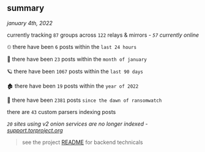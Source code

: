 
## summary
_january 4th, 2022_

currently tracking `87` groups across `122` relays & mirrors - _`57` currently online_

⏲ there have been `6` posts within the `last 24 hours`

🦈 there have been `23` posts within the `month of january`

🪐 there have been `1067` posts within the `last 90 days`

🏚 there have been `19` posts within the `year of 2022`

🦕 there have been `2381` posts `since the dawn of ransomwatch`

there are `43` custom parsers indexing posts

_`20` sites using v2 onion services are no longer indexed - [support.torproject.org](https://support.torproject.org/onionservices/v2-deprecation/)_

> see the project [README](https://github.com/thetanz/ransomwatch#ransomwatch--) for backend technicals
